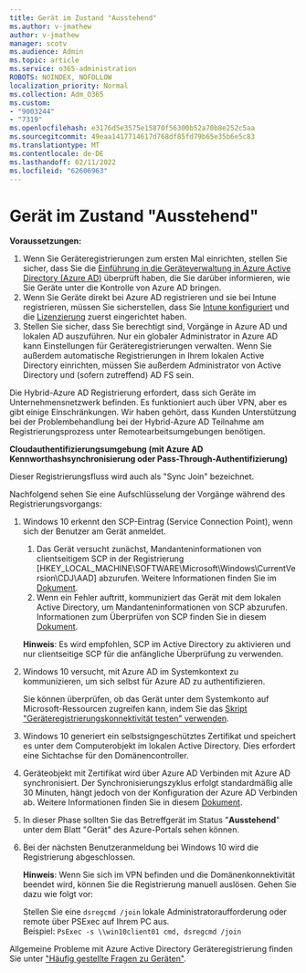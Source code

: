 ```yaml
---
title: Gerät im Zustand "Ausstehend"
ms.author: v-jmathew
author: v-jmathew
manager: scotv
ms.audience: Admin
ms.topic: article
ms.service: o365-administration
ROBOTS: NOINDEX, NOFOLLOW
localization_priority: Normal
ms.collection: Adm_O365
ms.custom:
- "9003244"
- "7319"
ms.openlocfilehash: e3176d5e3575e15870f56300b52a70b8e252c5aa
ms.sourcegitcommit: 49eaa1417714617d768df85fd79b65e35b6e5c83
ms.translationtype: MT
ms.contentlocale: de-DE
ms.lasthandoff: 02/11/2022
ms.locfileid: "62606963"
---
```

# <a name="device-in-pending-state"></a>Gerät im Zustand "Ausstehend"

**Voraussetzungen:**

1. Wenn Sie Geräteregistrierungen zum ersten Mal einrichten, stellen Sie sicher, dass Sie die [Einführung in die Geräteverwaltung in Azure Active Directory (Azure AD)](https://docs.microsoft.com/azure/active-directory/devices/overview?WT.mc_id=Portal-Microsoft_Azure_Support) überprüft haben, die Sie darüber informieren, wie Sie Geräte unter die Kontrolle von Azure AD bringen.
2. Wenn Sie Geräte direkt bei Azure AD registrieren und sie bei Intune registrieren, müssen Sie sicherstellen, dass Sie [Intune konfiguriert](https://docs.microsoft.com/mem/intune/enrollment/device-enrollment?WT.mc_id=Portal-Microsoft_Azure_Support) und die [Lizenzierung](https://docs.microsoft.com/mem/intune/fundamentals/licenses-assign?WT.mc_id=Portal-Microsoft_Azure_Support) zuerst eingerichtet haben.
3. Stellen Sie sicher, dass Sie berechtigt sind, Vorgänge in Azure AD und lokalen AD auszuführen. Nur ein globaler Administrator in Azure AD kann Einstellungen für Geräteregistrierungen verwalten. Wenn Sie außerdem automatische Registrierungen in Ihrem lokalen Active Directory einrichten, müssen Sie außerdem Administrator von Active Directory und (sofern zutreffend) AD FS sein.

Die Hybrid-Azure AD Registrierung erfordert, dass sich Geräte im Unternehmensnetzwerk befinden. Es funktioniert auch über VPN, aber es gibt einige Einschränkungen. Wir haben gehört, dass Kunden Unterstützung bei der Problembehandlung bei der Hybrid-Azure AD Teilnahme am Registrierungsprozess unter Remotearbeitsumgebungen benötigen.

**Cloudauthentifizierungsumgebung (mit Azure AD Kennworthashsynchronisierung oder Pass-Through-Authentifizierung)**

Dieser Registrierungsfluss wird auch als "Sync Join" bezeichnet.

Nachfolgend sehen Sie eine Aufschlüsselung der Vorgänge während des Registrierungsvorgangs:

1. Windows 10 erkennt den SCP-Eintrag (Service Connection Point), wenn sich der Benutzer am Gerät anmeldet.

    1. Das Gerät versucht zunächst, Mandanteninformationen von clientseitigem SCP in der Registrierung [HKEY_LOCAL_MACHINE\SOFTWARE\Microsoft\Windows\CurrentVersion\CDJ\AAD] abzurufen. Weitere Informationen finden Sie im [Dokument](https://docs.microsoft.com/azure/active-directory/devices/hybrid-azuread-join-control).
    1. Wenn ein Fehler auftritt, kommuniziert das Gerät mit dem lokalen Active Directory, um Mandanteninformationen von SCP abzurufen. Informationen zum Überprüfen von SCP finden Sie in diesem [Dokument](https://docs.microsoft.com/azure/active-directory/devices/hybrid-azuread-join-manual#configure-a-service-connection-point).

    **Hinweis**: Es wird empfohlen, SCP im Active Directory zu aktivieren und nur clientseitige SCP für die anfängliche Überprüfung zu verwenden.

2. Windows 10 versucht, mit Azure AD im Systemkontext zu kommunizieren, um sich selbst für Azure AD zu authentifizieren.

    Sie können überprüfen, ob das Gerät unter dem Systemkonto auf Microsoft-Ressourcen zugreifen kann, indem Sie das [Skript "Geräteregistrierungskonnektivität testen" verwenden](https://gallery.technet.microsoft.com/Test-Device-Registration-3dc944c0).

3. Windows 10 generiert ein selbstsigngeschütztes Zertifikat und speichert es unter dem Computerobjekt im lokalen Active Directory. Dies erfordert eine Sichtachse für den Domänencontroller.

4. Geräteobjekt mit Zertifikat wird über Azure AD Verbinden mit Azure AD synchronisiert. Der Synchronisierungszyklus erfolgt standardmäßig alle 30 Minuten, hängt jedoch von der Konfiguration der Azure AD Verbinden ab. Weitere Informationen finden Sie in diesem [Dokument](https://docs.microsoft.com/azure/active-directory/hybrid/how-to-connect-sync-configure-filtering#organizational-unitbased-filtering).

5. In dieser Phase sollten Sie das Betreffgerät im Status "**Ausstehend**" unter dem Blatt "Gerät" des Azure-Portals sehen können.

6. Bei der nächsten Benutzeranmeldung bei Windows 10 wird die Registrierung abgeschlossen.

    **Hinweis**: Wenn Sie sich im VPN befinden und die Domänenkonnektivität beendet wird, können Sie die Registrierung manuell auslösen. Gehen Sie dazu wie folgt vor:
    
    Stellen Sie eine `dsregcmd /join` lokale Administratoraufforderung oder remote über PSExec auf Ihrem PC aus.\
    Beispiel: `PsExec -s \\win10client01 cmd, dsregcmd /join`

Allgemeine Probleme mit Azure Active Directory Geräteregistrierung finden Sie unter ["Häufig gestellte Fragen zu Geräten"](https://docs.microsoft.com/azure/active-directory/devices/faq).
